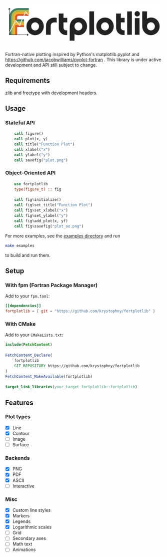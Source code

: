 # ![fortplotlib logo](media/logo.jpg)

Fortran-native plotting inspired by Python's matplotlib.pyplot and https://github.com/jacobwilliams/pyplot-fortran . This library is under active development and API still subject to change.

## Requirements
zlib and freetype with development headers.

## Usage

### Stateful API
```fortran
    call figure()
    call plot(x, y)
    call title("Function Plot")
    call xlabel("x")
    call ylabel("y")
    call savefig("plot.png")
```

### Object-Oriented API
```fortran
    use fortplotlib
    type(figure_t) :: fig

    call fig%initialize()
    call fig%set_title("Function Plot")
    call fig%set_xlabel("x")
    call fig%set_ylabel("y")
    call fig%add_plot(x, yf)
    call fig%savefig("plot_oo.png")
```

For more examples, see the [examples directory](examples) and run

```bash
make examples
```

to build and run them.

## Setup

### With fpm (Fortran Package Manager)

Add to your `fpm.toml`:
```toml
[[dependencies]]
fortplotlib = { git = "https://github.com/krystophny/fortplotlib" }
```

### With CMake

Add to your `CMakeLists.txt`:
```cmake
include(FetchContent)

FetchContent_Declare(
    fortplotlib
    GIT_REPOSITORY https://github.com/krystophny/fortplotlib
)
FetchContent_MakeAvailable(fortplotlib)

target_link_libraries(your_target fortplotlib::fortplotlib)
```

## Features

### Plot types
- [x] Line
- [x] Contour
- [ ] Image
- [ ] Surface

### Backends
- [x] PNG
- [x] PDF
- [x] ASCII
- [ ] Interactive

### Misc
- [x] Custom line styles
- [x] Markers
- [x] Legends
- [x] Logarithmic scales
- [ ] Grid
- [ ] Secondary axes
- [ ] Math text
- [ ] Animations
